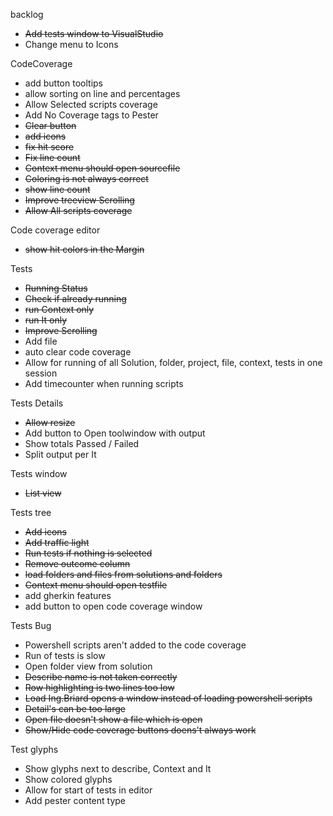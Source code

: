 backlog
* ~~Add tests window to VisualStudio~~
* Change menu to Icons

CodeCoverage
* add button tooltips
* allow sorting on line and percentages
* Allow Selected scripts coverage
* Add No Coverage tags to Pester
* ~~Clear button~~
* ~~add icons~~
* ~~fix hit score~~
* ~~Fix line count~~
* ~~Context menu should open sourcefile~~
* ~~Coloring is not always correct~~
* ~~show line count~~
* ~~Improve treeview Scrolling~~
* ~~Allow All scripts coverage~~


Code coverage editor
* ~~show hit colors in the Margin~~


Tests
* ~~Running Status~~
* ~~Check if already running~~
* ~~run Context only~~
* ~~run It only~~
* ~~Improve Scrolling~~
* Add file
* auto clear code coverage
* Allow for running of all Solution, folder, project, file, context, tests in one session
* Add timecounter when running scripts


Tests Details
* ~~Allow resize~~
* Add button to Open toolwindow with output
* Show totals Passed / Failed
* Split output per It


Tests window
* ~~List view~~


Tests tree
* ~~Add icons~~
* ~~Add traffic light~~
* ~~Run tests if nothing is selected~~
* ~~Remove outcome column~~
* ~~load folders and files from solutions and folders~~
* ~~Context menu should open testfile~~
* add gherkin features
* add button to open code coverage window


Tests Bug
* Powershell scripts aren't added to the code coverage
* Run of tests is slow
* Open folder view from solution
* ~~Describe name is not taken correctly~~
* ~~Row highlighting is two lines too low~~
* ~~Load Ing.Briard opens a window instead of loading powershell scripts~~
* ~~Detail's can be too large~~
* ~~Open file doesn't show a file which is open~~
* ~~Show/Hide code coverage buttons doens't always work~~


Test glyphs
* Show glyphs next to describe, Context and It
* Show colored glyphs
* Allow for start of tests in editor
* Add pester content type




